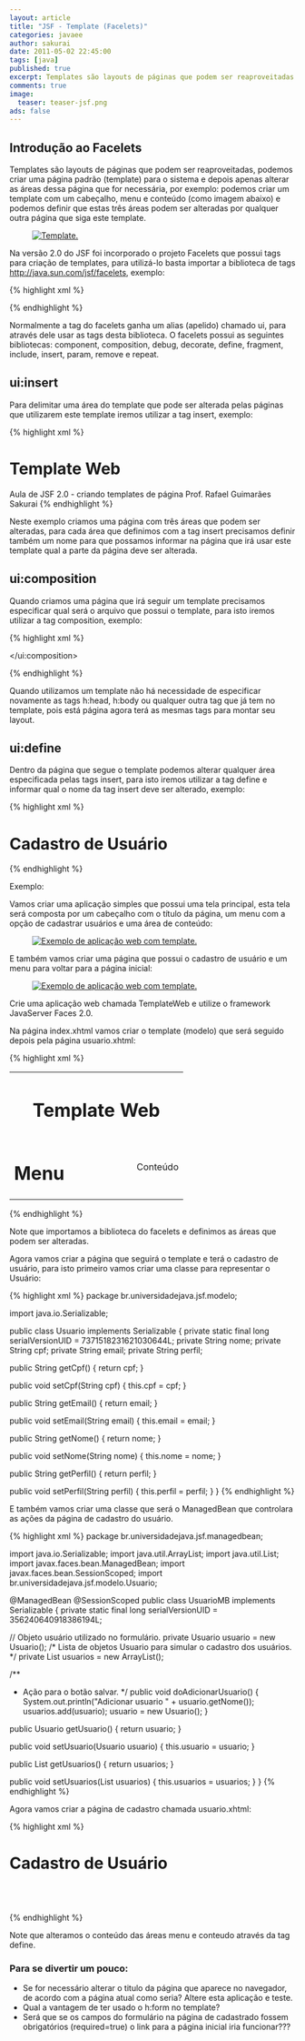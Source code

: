 ```yaml
---
layout: article
title: "JSF - Template (Facelets)"
categories: javaee
author: sakurai
date: 2011-05-02 22:45:00
tags: [java]
published: true
excerpt: Templates são layouts de páginas que podem ser reaproveitadas.
comments: true
image:
  teaser: teaser-jsf.png
ads: false
---
```


## Introdução ao Facelets

Templates são layouts de páginas que podem ser reaproveitadas, podemos criar uma página padrão (template) para o sistema e depois apenas alterar as áreas dessa página que for necessária, por exemplo: podemos criar um template com um cabeçalho, menu e conteúdo (como imagem abaixo) e podemos definir que estas três áreas podem ser alteradas por qualquer outra página que siga este template.

<figure>
    <a href="/images/2011-05-02-jsf-template-01.png"><img src="/images/2011-05-02-jsf-template-01.png" alt="Template."></a>
</figure>

Na versão 2.0 do JSF foi incorporado o projeto Facelets que possui tags para criação de templates, para utilizá-lo basta importar a biblioteca de tags http://java.sun.com/jsf/facelets, exemplo:

{% highlight xml %}
<html xmlns="http://www.w3.org/1999/xhtml"
      xmlns:h="http://java.sun.com/jsf/html"
      xmlns:ui="http://java.sun.com/jsf/facelets">

</html>
{% endhighlight %}

Normalmente a tag do facelets ganha um alias (apelido) chamado ui, para através dele usar as tags desta biblioteca. O facelets possui as seguintes bibliotecas: component, composition, debug, decorate, define, fragment, include, insert, param, remove e repeat.

## ui:insert

Para delimitar uma área do template que pode ser alterada pelas páginas que utilizarem este template iremos utilizar a tag insert, exemplo:

{% highlight xml %}
<html xmlns="http://www.w3.org/1999/xhtml"
      xmlns:h="http://java.sun.com/jsf/html"
      xmlns:ui="http://java.sun.com/jsf/facelets">
  <h:head>
    <title>JSF 2.0 - Exemplo de template</title>
  </h:head>
  <h:body>
    <ui:insert name="cabecalho">
      <h1>Template Web</h1>
    </ui:insert>
    <ui:insert name="conteudo">
      Aula de JSF 2.0 - criando templates de página
    </ui:insert>
    <ui:insert name="rodape">
      Prof. Rafael Guimarães Sakurai
    </ui:insert>
  </h:body>
</html>
{% endhighlight %}

Neste exemplo criamos uma página com três áreas que podem ser alteradas, para cada área que definimos com a tag insert precisamos definir também um nome para que possamos informar na página que irá usar este template qual a parte da página deve ser alterada.

## ui:composition

Quando criamos uma página que irá seguir um template precisamos especificar qual será o arquivo que possui o template, para isto iremos utilizar a tag composition, exemplo:

{% highlight xml %}
<html xmlns="http://www.w3.org/1999/xhtml"
      xmlns:h="http://java.sun.com/jsf/html"
      xmlns:ui="http://java.sun.com/jsf/facelets">
  <ui:composition template="/principal.xhtml">

  </ui:composition>
</html>
{% endhighlight %}

Quando utilizamos um template não há necessidade de especificar novamente as tags h:head, h:body ou qualquer outra tag que já tem no template, pois está página agora terá as mesmas tags para montar seu layout.

## ui:define

Dentro da página que segue o template podemos alterar qualquer área especificada pelas tags insert, para isto iremos utilizar a tag define e informar qual o nome da tag insert deve ser alterado, exemplo:

{% highlight xml %}
<html xmlns="http://www.w3.org/1999/xhtml"
      xmlns:h="http://java.sun.com/jsf/html"
      xmlns:ui="http://java.sun.com/jsf/facelets">
  <ui:composition template="/principal.xhtml">
    <ui:define name="conteudo">
      <h1>Cadastro de Usuário</h1>
    </ui:define>
  </ui:composition>
</html>
{% endhighlight %}

Exemplo:

Vamos criar uma aplicação simples que possui uma tela principal, esta tela será composta por um cabeçalho com o título da página, um menu com a opção de cadastrar usuários e uma área de conteúdo:

<figure>
    <a href="/images/2011-05-02-jsf-template-02.png"><img src="/images/2011-05-02-jsf-template-02.png" alt="Exemplo de aplicação web com template."></a>
</figure>

E também vamos criar uma página que possui o cadastro de usuário e um menu para voltar para a página inicial:

<figure>
    <a href="/images/2011-05-02-jsf-template-03.png"><img src="/images/2011-05-02-jsf-template-03.png" alt="Exemplo de aplicação web com template."></a>
</figure>

Crie uma aplicação web chamada TemplateWeb e utilize o framework JavaServer Faces 2.0.

Na página index.xhtml vamos criar o template (modelo) que será seguido depois pela página usuario.xhtml:

{% highlight xml %}
<?xml version='1.0' encoding='UTF-8' ?>
<!DOCTYPE html PUBLIC "-//W3C//DTD XHTML 1.0 Transitional//EN" "http://www.w3.org/TR/xhtml1/DTD/xhtml1-transitional.dtd">
<html xmlns="http://www.w3.org/1999/xhtml"
      xmlns:h="http://java.sun.com/jsf/html"
      xmlns:ui="http://java.sun.com/jsf/facelets">
  <h:head>
    <title>Template Web</title>
  </h:head>
  <h:body>
    <h:form id="form">
      <table width="100%">
        <tr>
          <td colspan="2" align="center">
            <ui:insert name="cabecalho">
              <h1>Template Web</h1>
            </ui:insert>
          </td>
        </tr>
        <tr>
          <td width="200px" valign="top">
            <ui:insert name="menu">
              <h1>Menu</h1>
              <h:panelGrid columns="1">
                <h:commandLink value="Cadastro de Usuário" action="usuario.xhtml"/>
              </h:panelGrid>
            </ui:insert>
          </td>
          <td>
            <ui:insert name="conteudo">
              Conteúdo
            </ui:insert>
          </td>
        </tr>
      </table>
    </h:form>
  </h:body>
</html>
{% endhighlight %}

Note que importamos a biblioteca do facelets e definimos as áreas que podem ser alteradas.

Agora vamos criar a página que seguirá o template e terá o cadastro de usuário, para isto primeiro vamos criar uma classe para representar o Usuário:

{% highlight xml %}
package br.universidadejava.jsf.modelo;

import java.io.Serializable;

public class Usuario implements Serializable {
  private static final long serialVersionUID = 7371518231621030644L;
  private String nome;
  private String cpf;
  private String email;
  private String perfil;

  public String getCpf() {
    return cpf;
  }

  public void setCpf(String cpf) {
    this.cpf = cpf;
  }

  public String getEmail() {
    return email;
  }

  public void setEmail(String email) {
    this.email = email;
  }

  public String getNome() {
    return nome;
  }

  public void setNome(String nome) {
    this.nome = nome;
  }

  public String getPerfil() {
    return perfil;
  }

  public void setPerfil(String perfil) {
    this.perfil = perfil;
  }
}
{% endhighlight %}

E também vamos criar uma classe que será o ManagedBean que controlara as ações da página de cadastro do usuário.

{% highlight xml %}
package br.universidadejava.jsf.managedbean;

import java.io.Serializable;
import java.util.ArrayList;
import java.util.List;
import javax.faces.bean.ManagedBean;
import javax.faces.bean.SessionScoped;
import br.universidadejava.jsf.modelo.Usuario;

@ManagedBean
@SessionScoped
public class UsuarioMB implements Serializable {
  private static final long serialVersionUID = 356240640918386194L;

  // Objeto usuário utilizado no formulário.
  private Usuario usuario = new Usuario();
  /* Lista de objetos Usuario para simular o cadastro dos
     usuários. */
  private List<Usuario> usuarios = new ArrayList<Usuario>();

  /**
   * Ação para o botão salvar.
   */
  public void doAdicionarUsuario() {
    System.out.println("Adicionar usuario " + usuario.getNome());
    usuarios.add(usuario);
    usuario = new Usuario();
  }

  public Usuario getUsuario() {
    return usuario;
  }

  public void setUsuario(Usuario usuario) {
    this.usuario = usuario;
  }

  public List<Usuario> getUsuarios() {
    return usuarios;
  }

  public void setUsuarios(List<Usuario> usuarios) {
    this.usuarios = usuarios;
  }
}
{% endhighlight %}

Agora vamos criar a página de cadastro chamada usuario.xhtml:

{% highlight xml %}
<?xml version='1.0' encoding='UTF-8' ?>
<!DOCTYPE html PUBLIC "-//W3C//DTD XHTML 1.0 Transitional//EN" "http://www.w3.org/TR/xhtml1/DTD/xhtml1-transitional.dtd">
<html xmlns="http://www.w3.org/1999/xhtml"
      xmlns:h="http://java.sun.com/jsf/html"
      xmlns:ui="http://java.sun.com/jsf/facelets"
      xmlns:f="http://java.sun.com/jsf/core">
  <ui:composition template="/index.xhtml">
    <ui:define name="menu">
      <h:commandLink value="Inicio"  action="/index.xhtml"/>
    </ui:define>
    <ui:define name="conteudo">
      <h1>Cadastro de Usuário</h1>
      <h:panelGrid id="dadosUsuario" columns="2">
        <h:outputText id="nomeText" value="Nome:"/>
        <h:inputText id="nome" label="Nome" value="#{usuarioMB.usuario.nome}" maxlength="200" size="100"/>
        <h:outputText id="cpfText" value="CPF:"/>
        <h:inputText id="cpf" label="CPF" value="#{usuarioMB.usuario.cpf}" maxlength="14" size="20"/>
        <h:outputText id="emailText" value="Email:"/>
        <h:inputText id="email" label="Email" value="#{usuarioMB.usuario.email}" maxlength="50" size="50"/>
        <h:outputText id="perfilText" value="Perfil:"/>
        <h:selectOneMenu id="perfil" label="Perfil" value="#{usuarioMB.usuario.perfil}">
          <f:selectItem itemLabel="Administrador" itemValue="Administrador"/>
          <f:selectItem itemLabel="Supervisor" itemValue="Supervisor"/>
          <f:selectItem itemLabel="Vendedor" itemValue="Vendedor"/>
        </h:selectOneMenu>
      </h:panelGrid>
      <br/>
      <h:commandButton id="salvar" value="Salvar" actionListener="#{usuarioMB.doAdicionarUsuario}" >
        <f:ajax execute="@form" render="usuarios dadosUsuario" />
      </h:commandButton>
      <br/><br/>
      <h:dataTable id="usuarios" value="#{usuarioMB.usuarios}" var="usuario">
        <h:column>
          <f:facet name="header">
            <h:outputText id="columnNome" value="Nome"/>
          </f:facet>
          <h:outputText id="nomeUsuario" value="#{usuario.nome}"/>
        </h:column>
        <h:column>
          <f:facet name="header">
            <h:outputText id="columnCPF" value="CPF"/>
          </f:facet>
          <h:outputText id="cpfUsuario" value="#{usuario.cpf}"/>
        </h:column>
        <h:column>
          <f:facet name="header">
            <h:outputText id="columnEmail" value="Email"/>
          </f:facet>
          <h:outputText id="emailUsuario" value="#{usuario.email}"/>
        </h:column>
        <h:column>
          <f:facet name="header">
            <h:outputText id="columnPerfil" value="Perfil"/>
          </f:facet>
          <h:outputText id="perfilUsuario" value="#{usuario.perfil}"/>
        </h:column>
      </h:dataTable>
    </ui:define>
  </ui:composition>
</html>
{% endhighlight %}

Note que alteramos o conteúdo das áreas menu e conteudo através da tag define.

### Para se divertir um pouco:

* Se for necessário alterar o titulo da página que aparece no navegador, de acordo com a página atual como seria? Altere esta aplicação e teste.
* Qual a vantagem de ter usado o h:form no template?
* Será que se os campos do formulário na página de cadastrado fossem obrigatórios (required=true) o link para a página inicial iria funcionar???
